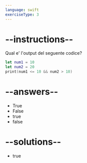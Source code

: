 ```yaml
---
language: swift
exerciseType: 3
---
```


# --instructions--

Qual e' l'output del seguente codice?
```swift
let num1 = 10
let num2 = 20
print(num1 <= 10 && num2 > 10)
```

# --answers--

- True
- False
- true
- false

# --solutions--

- true
